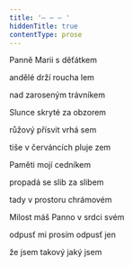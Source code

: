 ```yaml
---
title: '– – – '
hiddenTitle: true
contentType: prose
---
```


Panně Marii s děťátkem

andělé drží roucha lem

nad zaroseným trávníkem

Slunce skryté za obzorem

růžový přísvit vrhá sem

tiše v červáncích pluje zem

Paměti mojí cedníkem

propadá se slib za slibem

tady v prostoru chrámovém

Milost máš Panno v srdci svém

odpusť mi prosím odpusť jen

že jsem takový jaký jsem
